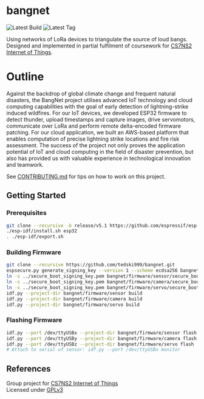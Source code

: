 # bangnet

![Latest Build](https://github.com/tedski999/bangnet/actions/workflows/firmware_build.yml/badge.svg?branch=master&event=push)
![Latest Tag](https://github.com/tedski999/bangnet/actions/workflows/ota_patch_build.yml/badge.svg?branch=master&event=push)

Using networks of LoRa devices to triangulate the source of loud bangs. Designed and implemented in partial fulfilment of coursework for [CS7NS2 Internet of Things](https://teaching.scss.tcd.ie/module/cs7ns2-internet-of-things/).

# Outline
Against the backdrop of global climate change and frequent natural disasters, the BangNet project utilises advanced IoT technology and cloud computing capabilities with the goal of early detection of lightning-strike induced wildfires. For our IoT devices, we developed ESP32 firmware to detect thunder, upload timestamps and capture images, drive servomotors, communicate over LoRa and perform remote delta-encoded firmware patching. For our cloud application, we built an AWS-based platform that enables computation of precise lightning strike locations and fire risk assessment. The success of the project not only proves the application potential of IoT and cloud computing in the field of disaster prevention, but also has provided us with valuable experience in technological innovation and teamwork.

See [CONTRIBUTING.md](CONTRIBUTING.md) for tips on how to work on this project.

## Getting Started

### Prerequisites

```sh
git clone --recursive -b release/v5.1 https://github.com/espressif/esp-idf.git
./esp-idf/install.sh esp32
. ./esp-idf/export.sh
```

### Building Firmware

```sh
git clone --recursive https://github.com/tedski999/bangnet.git
espsecure.py generate_signing_key --version 1 --scheme ecdsa256 bangnet/firmware/secure_boot_signing_key.pem
ln -s ../secure_boot_signing_key.pem bangnet/firmware/sensor/secure_boot_signing_key.pem
ln -s ../secure_boot_signing_key.pem bangnet/firmware/camera/secure_boot_signing_key.pem
ln -s ../secure_boot_signing_key.pem bangnet/firmware/servo/secure_boot_signing_key.pem
idf.py --project-dir bangnet/firmware/sensor build
idf.py --project-dir bangnet/firmware/camera build
idf.py --project-dir bangnet/firmware/servo build
```

### Flashing Firmware

```sh
idf.py --port /dev/ttyUSBx --project-dir bangnet/firmware/sensor flash
idf.py --port /dev/ttyUSBy --project-dir bangnet/firmware/camera flash
idf.py --port /dev/ttyUSBz --project-dir bangnet/firmware/servo flash
# Attach to serial of sensor: idf.py --port /dev/ttyUSBx monitor
```

## References

Group project for [CS7NS2 Internet of Things](https://teaching.scss.tcd.ie/module/cs7ns2-internet-of-things/) \
Licensed under [GPLv3](LICENSE)
